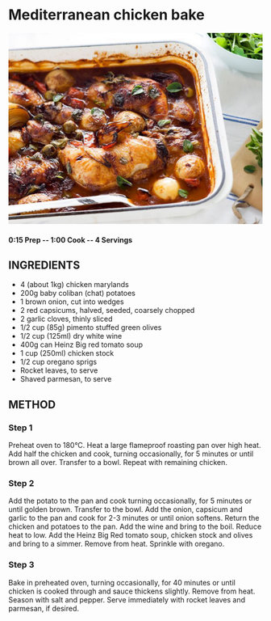 # Mediterranean chicken bake
![](https://raw.githubusercontent.com/fuzzwah/recipes/images/pics/Mediterranean_chicken_bake.jpg)
#### 0:15 Prep -- 1:00 Cook -- 4 Servings
## INGREDIENTS
* 4 (about 1kg) chicken marylands
* 200g baby coliban (chat) potatoes
* 1 brown onion, cut into wedges
* 2 red capsicums, halved, seeded, coarsely chopped
* 2 garlic cloves, thinly sliced
* 1/2 cup (85g) pimento stuffed green olives
* 1/2 cup (125ml) dry white wine
* 400g can Heinz Big red tomato soup
* 1 cup (250ml) chicken stock
* 1/2 cup oregano sprigs
* Rocket leaves, to serve
* Shaved parmesan, to serve
## METHOD
### Step 1
Preheat oven to 180°C. Heat a large flameproof roasting pan over high heat. Add half the chicken and cook, turning occasionally, for 5 minutes or until brown all over. Transfer to a bowl. Repeat with remaining chicken.
### Step 2
Add the potato to the pan and cook turning occasionally, for 5 minutes or until golden brown. Transfer to the bowl. Add the onion, capsicum and garlic to the pan and cook for 2-3 minutes or until onion softens. Return the chicken and potatoes to the pan. Add the wine and bring to the boil. Reduce heat to low. Add the Heinz Big Red tomato soup, chicken stock and olives and bring to a simmer. Remove from heat. Sprinkle with oregano.
### Step 3
Bake in preheated oven, turning occasionally, for 40 minutes or until chicken is cooked through and sauce thickens slightly. Remove from heat. Season with salt and pepper. Serve immediately with rocket leaves and parmesan, if desired.
